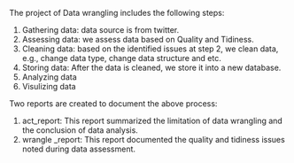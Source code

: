 The project of Data wrangling includes the following steps:

1. Gathering data: data source is from twitter.
2. Assessing data: we assess data based on Quality and Tidiness.
3. Cleaning data: based on the identified issues at step 2, we clean data, e.g., change data type, change data structure and etc. 
4. Storing data: After the data is cleaned, we store it into a new database.
5. Analyzing data
6. Visulizing data

Two reports are created to document the above process:
1. act_report: This report summarized the limitation of data wrangling and the conclusion of data analysis.
2. wrangle _report: This report documented the quality and tidiness issues noted during data assessment.